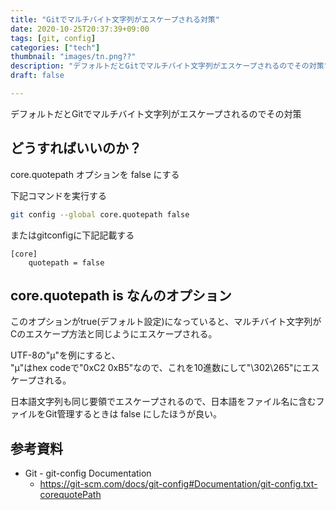 ```yaml
---
title: "Gitでマルチバイト文字列がエスケープされる対策"
date: 2020-10-25T20:37:39+09:00
tags: [git, config]
categories: ["tech"]
thumbnail: "images/tn.png??"
description: "デフォルトだとGitでマルチバイト文字列がエスケープされるのでその対策"
draft: false

---
```


デフォルトだとGitでマルチバイト文字列がエスケープされるのでその対策

## どうすればいいのか？

core.quotepath オプションを false にする

下記コマンドを実行する

```bash
git config --global core.quotepath false
```

またはgitconfigに下記記載する

```gitconfig
[core]
	quotepath = false
```

## core.quotepath is なんのオプション

このオプションがtrue(デフォルト設定)になっていると、マルチバイト文字列がCのエスケープ方法と同じようにエスケープされる。

UTF-8の"μ"を例にすると、  
"μ"はhex codeで"0xC2 0xB5"なので、これを10進数にして"\302\265"にエスケープされる。

日本語文字列も同じ要領でエスケープされるので、日本語をファイル名に含むファイルをGit管理するときは false にしたほうが良い。

## 参考資料

- Git - git-config Documentation
    - https://git-scm.com/docs/git-config#Documentation/git-config.txt-corequotePath
